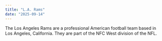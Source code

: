 ```yaml
---
title: "L.A. Rams"
date: "2025-09-14"
---
```


The Los Angeles Rams are a professional American football team based in Los Angeles, California. They are part of the NFC West division of the NFL.
